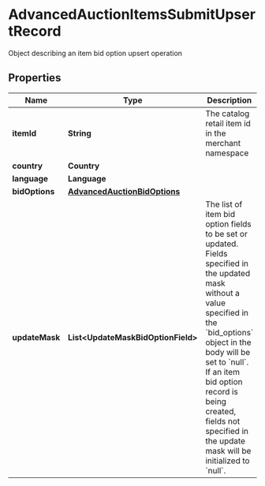 

# AdvancedAuctionItemsSubmitUpsertRecord

Object describing an item bid option upsert operation

## Properties

| Name | Type | Description | Notes |
|------------ | ------------- | ------------- | -------------|
|**itemId** | **String** | The catalog retail item id in the merchant namespace |  |
|**country** | **Country** |  |  |
|**language** | **Language** |  |  |
|**bidOptions** | [**AdvancedAuctionBidOptions**](AdvancedAuctionBidOptions.md) |  |  |
|**updateMask** | **List&lt;UpdateMaskBidOptionField&gt;** | The list of item bid option fields to be set or updated. Fields specified in the updated mask without a value specified in the &#x60;bid_options&#x60; object in the body will be set to &#x60;null&#x60;. If an item bid option record is being created, fields not specified in the update mask will be initialized to &#x60;null&#x60;. |  |



